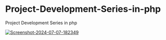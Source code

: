 # Project-Development-Series-in-php
Project Development Series in php

<a href="https://ibb.co/GHtnQPz"><img src="https://i.ibb.co/GHtnQPz/Screenshot-2024-07-07-182349.png" alt="Screenshot-2024-07-07-182349" border="0"></a>
